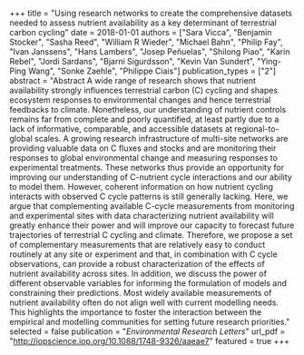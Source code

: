 +++
title = "Using research networks to create the comprehensive datasets needed to assess nutrient availability as a key determinant of terrestrial carbon cycling"
date = 2018-01-01
authors = ["Sara Vicca", "Benjamin Stocker", "Sasha Reed", "William R Wieder", "Michael Bahn", "Philip Fay", "Ivan Janssens", "Hans Lambers", "Josep Peñuelas", "Shilong Piao", "Karin Rebel", "Jordi Sardans", "Bjarni Sigurdsson", "Kevin Van Sundert", "Ying-Ping Wang", "Sonke Zaehle", "Philippe Ciais"]
publication_types = ["2"]
abstract = "Abstract A wide range of research shows that nutrient availability strongly influences terrestrial carbon (C) cycling and shapes ecosystem responses to environmental changes and hence terrestrial feedbacks to climate. Nonetheless, our understanding of nutrient controls remains far from complete and poorly quantified, at least partly due to a lack of informative, comparable, and accessible datasets at regional-to-global scales. A growing research infrastructure of multi-site networks are providing valuable data on C fluxes and stocks and are monitoring their responses to global environmental change and measuring responses to experimental treatments. These networks thus provide an opportunity for improving our understanding of C-nutrient cycle interactions and our ability to model them. However, coherent information on how nutrient cycling interacts with observed C cycle patterns is still generally lacking. Here, we argue that complementing available C-cycle measurements from monitoring and experimental sites with data characterizing nutrient availability will greatly enhance their power and will improve our capacity to forecast future trajectories of terrestrial C cycling and climate. Therefore, we propose a set of complementary measurements that are relatively easy to conduct routinely at any site or experiment and that, in combination with C cycle observations, can provide a robust characterization of the effects of nutrient availability across sites. In addition, we discuss the power of different observable variables for informing the formulation of models and constraining their predictions. Most widely available measurements of nutrient availability often do not align well with current modelling needs. This highlights the importance to foster the interaction between the empirical and modelling communities for setting future research priorities."
selected = false
publication = "*Environmental Research Letters*"
url_pdf = "http://iopscience.iop.org/10.1088/1748-9326/aaeae7"
featured = true
+++

